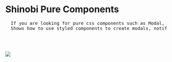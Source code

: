# Shinobi Pure Components
<pre>
  If you are looking for pure css components such as Modal, Notification etc, you can reuse these components. ( Styled Compoenents ).
  Shows how to use styled components to create modals, notifications, and other components.
</pre>
<br>
<br>
<br>

<img src="https://user-images.githubusercontent.com/92864027/195680037-4fbac759-e05b-4963-8b76-a939b290da0a.png"/>
